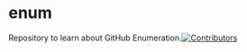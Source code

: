 # enum
Repository to learn about GitHub Enumeration.[![Contributors](https://img.shields.io/badge/Contributors-2-brightgreen)](https://github.com/EurydiceCorp/enum/graphs/contributors)
